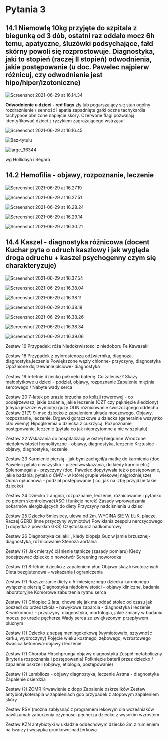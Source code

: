 # Pytania 3

## 14.1 Niemowlę 10kg przyjęte do szpitala z biegunką od 3 dób, ostatni raz oddało mocz 6h temu, apatyczne, śluzówki podsychające, fałd skórny powoli się rozprostowuje. Diagnostyka, jaki to stopień (raczej II stopień) odwodnienia, jakie postępowanie (u doc. Pawelec najpierw różnicuj, czy odwodnienie jest hipo/hiper/izotoniczne)

![Screenshot 2021-06-29 at 16.14.34](img/Screenshot%202021-06-29%20at%2016.14.34.png)

**Odwodnienie u dzieci - red flags**
zły lub pogarszający się stan ogólny
rozdrażnienie / senność i apatia
zapadnięte gałki oczne
tachykardia
tachypnoe
obniżone napięcie skóry.
Czerwone flagi pozwalają identyfikować dzieci z ryzykiem zagrażającego wstrząsu!

![Screenshot 2021-06-29 at 16.16.45](img/Screenshot%202021-06-29%20at%2016.16.45.png)

![Bez-tytułu](img/Bez-tytu%C5%82u.png)

![large_36344](img/large_36344.jpg)

wg Hollidaya i Segara



## 14.2 Hemofilia - objawy, rozpoznanie, leczenie 

![Screenshot 2021-06-29 at 16.27.19](img/Screenshot%202021-06-29%20at%2016.27.19.png)

![Screenshot 2021-06-29 at 16.27.51](img/Screenshot%202021-06-29%20at%2016.27.51.png)

![Screenshot 2021-06-29 at 16.28.24](img/Screenshot%202021-06-29%20at%2016.28.24.png)

![Screenshot 2021-06-29 at 16.29.14](img/Screenshot%202021-06-29%20at%2016.29.14.png)

![Screenshot 2021-06-29 at 16.30.21](img/Screenshot%202021-06-29%20at%2016.30.21.png)



## 14.4 Kaszel - diagnostyka różnicowa (docent Kuchar pyta o odruch kaszlowy i jak wygląda droga odruchu + kaszel psychogenny czym się charakteryzuje) 

![Screenshot 2021-06-29 at 16.37.54](img/Screenshot%202021-06-29%20at%2016.37.54.png)

![Screenshot 2021-06-29 at 16.38.04](img/Screenshot%202021-06-29%20at%2016.38.04.png)

![Screenshot 2021-06-29 at 16.38.11](img/Screenshot%202021-06-29%20at%2016.38.11.png)

![Screenshot 2021-06-29 at 16.38.18](img/Screenshot%202021-06-29%20at%2016.38.18.png)

![Screenshot 2021-06-29 at 16.38.26](img/Screenshot%202021-06-29%20at%2016.38.26.png)

![Screenshot 2021-06-29 at 16.38.34](img/Screenshot%202021-06-29%20at%2016.38.34.png)

![Screenshot 2021-06-29 at 16.39.06](img/Screenshot%202021-06-29%20at%2016.39.06.png)







Zestaw 16
Przypadek: róża
Niedokrwistości z niedoboru Fe 
Kawasaki

Zestaw 18
Przypadek z pylorostenozą odźwiernika, diagnoza, diagnostyka,leczenie
Powiększone węzły chłonne- przyczyny, diagnostyka
Opóźnione dojrzewanie płciowe- diagnostyka

Zestaw 19
5-letnie dziecko połknęło baterię. Co zalecisz?
Skazy małopłytkowe u dzieci - podział, objawy, rozpoznanie
Zapalenie mięśnia sercowego / Nabyte wady serca

Zestaw 20
7-latek po urazie brzucha po kolizji rowerowej - co podejrzewasz, jakie badania, jakie leczenie (OZT czy pęknięcie śledziony) (chyba jeszcze wymioty)
guzy OUN
różnicowanie świszczącego oddechu
Zestaw 21(?)
9-msc dziecko z zapaleniem układu moczowego. Objawy, rozpoznanie, leczenie.
Drgawki gorączkowe u dziecka (generalnie wszystko c0o wiemy)
Hipoglikemia u dziecka z cukrzycą. Rozpoznanie, postępowanie, leczenie (pytała co jak nieprzytomne a nie w szpitalu).

Zestaw 22
Wskazania do hospitalizacji w ostrej biegunce
Wrodzone niedokrwistości hemolityczne - objawy, diagnostyka, leczenie 
Krztusiec - objawy, diagnostyka, leczenie

Zestaw 23
Karmienie piersią - jak bym zachęcił/a matkę do karmienia (doc. Pawelec pytała o wszystko - przeciwwskazania, do kiedy karmić etc.)
Splenomegalia - przyczyny (doc. Pawelec dopytywała też o postępowanie, jakie badania, pytała o CMV - w której grupie wiekowej najgroźniejsze) 
Odma opłucnowa - podział postępowanie ( co, jak na izbę przyjdzie takie dziecko)

Zestaw 24
Dziecko z anginą, rozpoznanie, leczenie, różnicowanie i pytanko co potem skontrolować(ASO i funkcje nerek)
Zasady wprowadzania pokarmów alergizujących do diety
Przyczyny nadciśnienia u dzieci

Zestaw 25
Dziecko 5miesiecy, ulewa od 2m. WYGINA SIE W ŁUK, placze. Raczej GERD  (inne przyczyny wymiotów)
Powikłania zespołu nerczycowego (+dopytka z powikłań GKS)
Częstoskurcz nadkomorowy

Zestaw 26
Diagnostyka celiakii , kiedy biopsja
Guz w jamie brzusznej- diagnostyka, różnicowanie
Stenoza aortalna

Zestaw (?)
Jak mierzyć ciśnienie tętnicze (zasady pomiaru)
Kiedy podejrzewać dziecko o nowotwór
Screening noworodka

Zestaw (?)
8-letnie dziecko z zapaleniem płuc
Objawy skaz krwotocznych
Dieta bezglutenowa – wskazania i ograniczenia

Zestaw (?)
Rozszerzanie diety u 5-miesięcznego dziecka karmionego wyłącznie piersią
Diagnostyka niedokrwistości – objawy kliniczne, badania laboratoryjne
Komorowe zaburzenia rytmu serca

Zestaw (?)
Chłopiec 2 lata, chowa się jak ma oddać stolec od czasu jak poszedł do przedszkola – nawykowe zaparcia - diagnostyka i leczenie
Krwinkomocz – przyczyny, diagnostyka, morfologia, jakie zmiany w badaniu moczu po urazie pęcherza
Wady serca ze zwiększonym przepływem płucnym

Zestaw (?)
Dziecko z sepsą meningokokową (wymiotowało, sztywność karku, wybroczyny)
Pojęcie wieku kostnego, zębowego, wzrostowego
Kwasica ketonowa-objawy i leczenie

Zestaw (?)
Choroba Hirschprunga objawy diagnostyka
Zespół metaboliczny (kryteria rozpoznania i postępowania)
Połknięcie baterii przez dziecko / zapalenie oskrzeli (objawy, etiologia, postępowanie)

Zestaw (?)
Lamblioza - objawy diagnostyka, leczenie
Astma - diagnostyka
Zapalenie osierdzia

Zestaw (?)
ZOMR
Krwawienie z dopp
Zapalenie oskrzelików 
Zestaw
antybiotykoterapia w zapaleniach gdo
przypadek z atopowym zapaleniem skóry

Zestaw
RSV (można zabłysnąć z programem lekowym dla wcześniaków pawlizumab
zaburzenia czynności pęcherza
dziecko z wysokim wzrostem

Zestaw
KZN
antybiotyki w układzie oddechowym
dziecko 3m z rumieniem na twarzy i wysypką grudkowo-nadżerkową